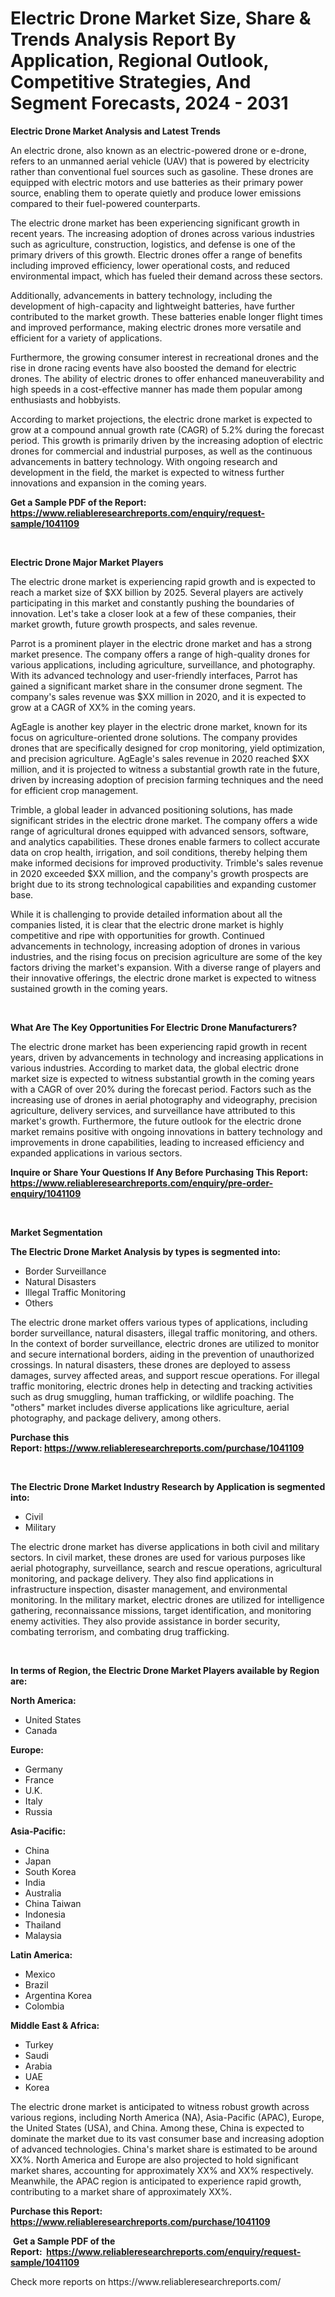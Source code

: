 <p><h1>Electric Drone Market Size, Share & Trends Analysis Report By Application, Regional Outlook, Competitive Strategies, And Segment Forecasts, 2024 - 2031</h1></p><p><strong>Electric Drone Market Analysis and Latest Trends</strong></p>
<p><p>An electric drone, also known as an electric-powered drone or e-drone, refers to an unmanned aerial vehicle (UAV) that is powered by electricity rather than conventional fuel sources such as gasoline. These drones are equipped with electric motors and use batteries as their primary power source, enabling them to operate quietly and produce lower emissions compared to their fuel-powered counterparts.</p><p>The electric drone market has been experiencing significant growth in recent years. The increasing adoption of drones across various industries such as agriculture, construction, logistics, and defense is one of the primary drivers of this growth. Electric drones offer a range of benefits including improved efficiency, lower operational costs, and reduced environmental impact, which has fueled their demand across these sectors.</p><p>Additionally, advancements in battery technology, including the development of high-capacity and lightweight batteries, have further contributed to the market growth. These batteries enable longer flight times and improved performance, making electric drones more versatile and efficient for a variety of applications.</p><p>Furthermore, the growing consumer interest in recreational drones and the rise in drone racing events have also boosted the demand for electric drones. The ability of electric drones to offer enhanced maneuverability and high speeds in a cost-effective manner has made them popular among enthusiasts and hobbyists.</p><p>According to market projections, the electric drone market is expected to grow at a compound annual growth rate (CAGR) of 5.2% during the forecast period. This growth is primarily driven by the increasing adoption of electric drones for commercial and industrial purposes, as well as the continuous advancements in battery technology. With ongoing research and development in the field, the market is expected to witness further innovations and expansion in the coming years.</p></p>
<p><strong>Get a Sample PDF of the Report:&nbsp; <a href="https://www.reliableresearchreports.com/enquiry/request-sample/1041109">https://www.reliableresearchreports.com/enquiry/request-sample/1041109</a></strong></p>
<p>&nbsp;</p>
<p><strong>Electric Drone Major Market Players</strong></p>
<p><p>The electric drone market is experiencing rapid growth and is expected to reach a market size of $XX billion by 2025. Several players are actively participating in this market and constantly pushing the boundaries of innovation. Let's take a closer look at a few of these companies, their market growth, future growth prospects, and sales revenue.</p><p>Parrot is a prominent player in the electric drone market and has a strong market presence. The company offers a range of high-quality drones for various applications, including agriculture, surveillance, and photography. With its advanced technology and user-friendly interfaces, Parrot has gained a significant market share in the consumer drone segment. The company's sales revenue was $XX million in 2020, and it is expected to grow at a CAGR of XX% in the coming years.</p><p>AgEagle is another key player in the electric drone market, known for its focus on agriculture-oriented drone solutions. The company provides drones that are specifically designed for crop monitoring, yield optimization, and precision agriculture. AgEagle's sales revenue in 2020 reached $XX million, and it is projected to witness a substantial growth rate in the future, driven by increasing adoption of precision farming techniques and the need for efficient crop management.</p><p>Trimble, a global leader in advanced positioning solutions, has made significant strides in the electric drone market. The company offers a wide range of agricultural drones equipped with advanced sensors, software, and analytics capabilities. These drones enable farmers to collect accurate data on crop health, irrigation, and soil conditions, thereby helping them make informed decisions for improved productivity. Trimble's sales revenue in 2020 exceeded $XX million, and the company's growth prospects are bright due to its strong technological capabilities and expanding customer base.</p><p>While it is challenging to provide detailed information about all the companies listed, it is clear that the electric drone market is highly competitive and ripe with opportunities for growth. Continued advancements in technology, increasing adoption of drones in various industries, and the rising focus on precision agriculture are some of the key factors driving the market's expansion. With a diverse range of players and their innovative offerings, the electric drone market is expected to witness sustained growth in the coming years.</p></p>
<p>&nbsp;</p>
<p><strong>What Are The Key Opportunities For Electric Drone Manufacturers?</strong></p>
<p><p>The electric drone market has been experiencing rapid growth in recent years, driven by advancements in technology and increasing applications in various industries. According to market data, the global electric drone market size is expected to witness substantial growth in the coming years with a CAGR of over 20% during the forecast period. Factors such as the increasing use of drones in aerial photography and videography, precision agriculture, delivery services, and surveillance have attributed to this market's growth. Furthermore, the future outlook for the electric drone market remains positive with ongoing innovations in battery technology and improvements in drone capabilities, leading to increased efficiency and expanded applications in various sectors.</p></p>
<p><strong>Inquire or Share Your Questions If Any Before Purchasing This Report: <a href="https://www.reliableresearchreports.com/enquiry/pre-order-enquiry/1041109">https://www.reliableresearchreports.com/enquiry/pre-order-enquiry/1041109</a></strong></p>
<p>&nbsp;</p>
<p><strong>Market Segmentation</strong></p>
<p><strong>The Electric Drone Market Analysis by types is segmented into:</strong></p>
<p><ul><li>Border Surveillance</li><li>Natural Disasters</li><li>Illegal Traffic Monitoring</li><li>Others</li></ul></p>
<p><p>The electric drone market offers various types of applications, including border surveillance, natural disasters, illegal traffic monitoring, and others. In the context of border surveillance, electric drones are utilized to monitor and secure international borders, aiding in the prevention of unauthorized crossings. In natural disasters, these drones are deployed to assess damages, survey affected areas, and support rescue operations. For illegal traffic monitoring, electric drones help in detecting and tracking activities such as drug smuggling, human trafficking, or wildlife poaching. The "others" market includes diverse applications like agriculture, aerial photography, and package delivery, among others.</p></p>
<p><strong>Purchase this Report:&nbsp;<a href="https://www.reliableresearchreports.com/purchase/1041109">https://www.reliableresearchreports.com/purchase/1041109</a></strong></p>
<p>&nbsp;</p>
<p><strong>The Electric Drone Market Industry Research by Application is segmented into:</strong></p>
<p><ul><li>Civil</li><li>Military</li></ul></p>
<p><p>The electric drone market has diverse applications in both civil and military sectors. In civil market, these drones are used for various purposes like aerial photography, surveillance, search and rescue operations, agricultural monitoring, and package delivery. They also find applications in infrastructure inspection, disaster management, and environmental monitoring. In the military market, electric drones are utilized for intelligence gathering, reconnaissance missions, target identification, and monitoring enemy activities. They also provide assistance in border security, combating terrorism, and combating drug trafficking.</p></p>
<p>&nbsp;</p>
<p><strong>In terms of Region, the Electric Drone Market Players available by Region are:</strong></p>
<p>
    <p> <strong> North America: </strong>
        <ul>
            <li>United States</li>
            <li>Canada</li>
        </ul>
        </p> 
    <p> <strong> Europe: </strong>
        <ul>
            <li>Germany</li>
            <li>France</li>
            <li>U.K.</li>
            <li>Italy</li>
            <li>Russia</li>
        </ul>
        </p> 
    <p> <strong> Asia-Pacific: </strong>
        <ul>
            <li>China</li>
            <li>Japan</li>
            <li>South Korea</li>
            <li>India</li>
            <li>Australia</li>
            <li>China Taiwan</li>
            <li>Indonesia</li>
            <li>Thailand</li>
            <li>Malaysia</li>
        </ul>
        </p> 
    <p> <strong> Latin America: </strong>
        <ul>
            <li>Mexico</li>
            <li>Brazil</li>
            <li>Argentina Korea</li>
            <li>Colombia</li>
        </ul>
        </p> 
    <p> <strong> Middle East & Africa: </strong>
        <ul>
            <li>Turkey</li>
            <li>Saudi</li>
            <li>Arabia</li>
            <li>UAE</li>
            <li>Korea</li>
        </ul>
    </p>
    </p>
<p><p>The electric drone market is anticipated to witness robust growth across various regions, including North America (NA), Asia-Pacific (APAC), Europe, the United States (USA), and China. Among these, China is expected to dominate the market due to its vast consumer base and increasing adoption of advanced technologies. China's market share is estimated to be around XX%. North America and Europe are also projected to hold significant market shares, accounting for approximately XX% and XX% respectively. Meanwhile, the APAC region is anticipated to experience rapid growth, contributing to a market share of approximately XX%.</p></p>
<p><strong>Purchase this Report: <a href="https://www.reliableresearchreports.com/purchase/1041109">https://www.reliableresearchreports.com/purchase/1041109</a></strong></p>
<p>&nbsp;<strong>Get a Sample PDF of the Report:&nbsp;&nbsp;<a href="https://www.reliableresearchreports.com/enquiry/request-sample/1041109">https://www.reliableresearchreports.com/enquiry/request-sample/1041109</a></strong></p>
<p><strong></strong></p>
<p>Check more reports on https://www.reliableresearchreports.com/</p>